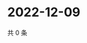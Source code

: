 # 2022-12-09

共 0 条

<!-- BEGIN WEIBO -->
<!-- 最后更新时间 Fri Dec 09 2022 15:00:39 GMT+0800 (China Standard Time) -->

<!-- END WEIBO -->
